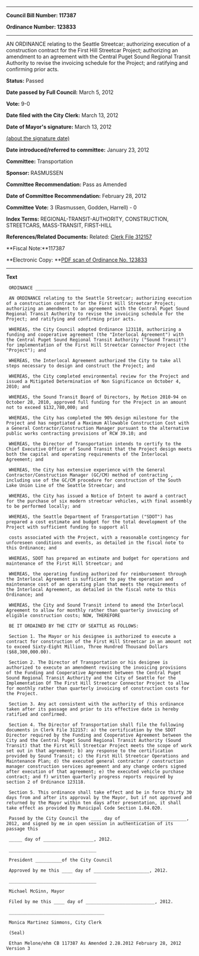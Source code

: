 

********

**Council Bill Number: 117387**
   
**Ordinance Number: 123833**
********

 AN ORDINANCE relating to the Seattle Streetcar; authorizing execution of a construction contract for the First Hill Streetcar Project; authorizing an amendment to an agreement with the Central Puget Sound Regional Transit Authority to revise the invoicing schedule for the Project; and ratifying and confirming prior acts.

**Status:** Passed
   
**Date passed by Full Council:** March 5, 2012
   
**Vote:** 9-0
   
**Date filed with the City Clerk:** March 13, 2012
   
**Date of Mayor's signature:** March 13, 2012
   
[(about the signature date)](/~public/approvaldate.htm)
   
   
   
**Date introduced/referred to committee:** January 23, 2012
   
**Committee:** Transportation
   
**Sponsor:** RASMUSSEN
   
**Committee Recommendation:** Pass as Amended
   
**Date of Committee Recommendation:** February 28, 2012
   
**Committee Vote:** 3 (Rasmussen, Godden, Harrell) - 0
   
   
**Index Terms:** REGIONAL-TRANSIT-AUTHORITY, CONSTRUCTION, STREETCARS, MASS-TRANSIT, FIRST-HILL

**References/Related Documents:** Related: [Clerk File 312157](http://clerk.seattle.gov/~scripts/nph-brs.exe?s1=&s3=312157&s2=&s4=&Sect4=AND&l=20&Sect2=THESON&Sect3=PLURON&Sect5=CFCF1&Sect6=HITOFF&d=CFCF&p=1&u=%2F~public%2Fcfcf1.htm&r=0&f=S)

**Fiscal Note:**117387

**Electronic Copy: **[PDF scan of Ordinance No. 123833](/~archives/Ordinances/Ord_123833.pdf)

********

**Text**
   
```
 ORDINANCE _________________

 AN ORDINANCE relating to the Seattle Streetcar; authorizing execution of a construction contract for the First Hill Streetcar Project; authorizing an amendment to an agreement with the Central Puget Sound Regional Transit Authority to revise the invoicing schedule for the Project; and ratifying and confirming prior acts.

 WHEREAS, the City Council adopted Ordinance 123118, authorizing a funding and cooperative agreement (the "Interlocal Agreement") with the Central Puget Sound Regional Transit Authority ("Sound Transit") for implementation of the First Hill Streetcar Connector Project (the "Project"); and

 WHEREAS, the Interlocal Agreement authorized the City to take all steps necessary to design and construct the Project; and

 WHEREAS, the City completed environmental review for the Project and issued a Mitigated Determination of Non Significance on October 4, 2010; and

 WHEREAS, the Sound Transit Board of Directors, by Motion 2010-94 on October 28, 2010, approved full funding for the Project in an amount not to exceed $132,780,000; and

 WHEREAS, the City has completed the 90% design milestone for the Project and has negotiated a Maximum Allowable Construction Cost with a General Contractor/Construction Manager pursuant to the alternative public works contracting provisions of RCW 39.10; and

 WHEREAS, the Director of Transportation intends to certify to the Chief Executive Officer of Sound Transit that the Project design meets both the capital and operating requirements of the Interlocal Agreement; and

 WHEREAS, the City has extensive experience with the General Contractor/Construction Manager (GC/CM) method of contracting , including use of the GC/CM procedure for construction of the South Lake Union Line of the Seattle Streetcar; and

 WHEREAS, the City has issued a Notice of Intent to award a contract for the purchase of six modern streetcar vehicles, with final assembly to be performed locally; and

 WHEREAS, the Seattle Department of Transportation ("SDOT") has prepared a cost estimate and budget for the total development of the Project with sufficient funding to support all

 costs associated with the Project, with a reasonable contingency for unforeseen conditions and events, as detailed in the fiscal note to this Ordinance; and

 WHEREAS, SDOT has prepared an estimate and budget for operations and maintenance of the First Hill Streetcar; and

 WHEREAS, the operating funding authorized for reimbursement through the Interlocal Agreement is sufficient to pay the operation and maintenance cost of an operating plan that meets the requirements of the Interlocal Agreement, as detailed in the fiscal note to this Ordinance; and

 WHEREAS, the City and Sound Transit intend to amend the Interlocal Agreement to allow for monthly rather than quarterly invoicing of eligible construction costs; NOW, THEREFORE

 BE IT ORDAINED BY THE CITY OF SEATTLE AS FOLLOWS:

 Section 1. The Mayor or his designee is authorized to execute a contract for construction of the First Hill Streetcar in an amount not to exceed Sixty-Eight Million, Three Hundred Thousand Dollars ($68,300,000.00).

 Section 2. The Director of Transportation or his designee is authorized to execute an amendment revising the invoicing provisions of the Funding and Cooperative Agreement between the Central Puget Sound Regional Transit Authority and the City of Seattle for the Implementation Of The First Hill Streetcar Connector Project to allow for monthly rather than quarterly invoicing of construction costs for the Project.

 Section 3. Any act consistent with the authority of this ordinance taken after its passage and prior to its effective date is hereby ratified and confirmed.

 Section 4. The Director of Transportation shall file the following documents in Clerk File 312157: a) the certification by the SDOT Director required by the Funding and Cooperative Agreement between the City and the Central Puget Sound Regional Transit Authority (Sound Transit) that the First Hill Streetcar Project meets the scope of work set out in that agreement; b) any response to the certification provided by Sound Transit; c) the First Hill Streetcar Operations and Maintenance Plan; d) the executed general contractor / construction manager construction services agreement and any change orders signed after execution of that agreement; e) the executed vehicle purchase contract; and f) written quarterly progress reports required by section 2 of Ordinance 123118.

 Section 5. This ordinance shall take effect and be in force thirty 30 days from and after its approval by the Mayor, but if not approved and returned by the Mayor within ten days after presentation, it shall take effect as provided by Municipal Code Section 1.04.020.

 Passed by the City Council the ____ day of ________________________, 2012, and signed by me in open session in authentication of its passage this

 _____ day of ___________________, 2012.

 _________________________________

 President __________of the City Council

 Approved by me this ____ day of _____________________, 2012.

 _________________________________

 Michael McGinn, Mayor

 Filed by me this ____ day of __________________________, 2012.

 ____________________________________

 Monica Martinez Simmons, City Clerk

 (Seal)

 Ethan Melone/ehm CB 117387 As Amended 2.28.2012 February 28, 2012 Version 3

```
